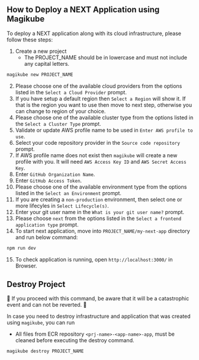 ## How to Deploy a NEXT Application using Magikube
To deploy a NEXT application along with its cloud infrastructure, please follow these steps:

1. Create a new project
    - The PROJECT_NAME should be in lowercase and must not include any capital letters.
```bash
magikube new PROJECT_NAME
```
2. Please choose one of the available cloud providers from the options listed in the `Select a Cloud Provider` prompt.
3. If you have setup a default region then `Select a Region` will show it. If that is the region you want to use then move to next step, otherwise you can change to region of your choice.
4. Please choose one of the available cluster type from the options listed in the `Select a Cluster Type` prompt.
5. Validate or update AWS profile name to be used in `Enter AWS profile to use`.
6. Select your code repository provider in the `Source code repository` prompt.
7. If AWS profile name does not exist then `magikube` will create a new profile with you. It will need `AWS Access Key ID` and `AWS Secret Access Key`.
8. Enter `GitHub Organization Name`.
9. Enter `GitHub Access Token`.
10. Please choose one of the available environment type from the options listed in the `Select an Environment` prompt.
11. If you are creating a `non-production` environment, then select one or more lifecyles in `Select Lifecycle(s)`.
12. Enter your git user name in the `What is your git user name?` prompt.
13. Please choose `next` from the options listed in the `Select a frontend application type` prompt.
14. To start next application, move into `PROJECT_NAME/my-next-app` directory and run below command:
```bash
npm run dev
```
15. To check application is running, open `http://localhost:3000/` in Browser.
 

## Destroy Project
🚨 If you proceed with this command, be aware that it will be a catastrophic event and can not be reverted. 🚨

In case you need to destroy infrastructure and application that was created using `magikube`, you can run
- All files from ECR repository `<prj-name>-<app-name>-app`, must be cleaned before executing the destroy command.
```bash
magikube destroy PROJECT_NAME
```
